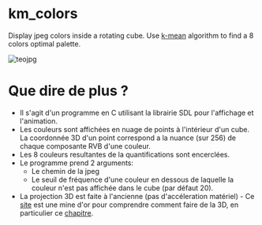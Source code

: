 # km_colors
Display jpeg colors inside a rotating cube.
Use [k-mean](https://github.com/ogus/kmeans-quantizer) algorithm to find a 8 colors optimal palette.

![teojpg](/samples/sample.gif)

# Que dire de plus ?
- Il s'agit d'un programme en C utilisant la librairie SDL pour l'affichage et l'animation.
- Les couleurs sont affichées en nuage de points à l'intérieur d'un cube. La coordonnée 3D d'un point correspond a la nuance (sur 256) de chaque composante RVB d'une couleur.
- Les 8 couleurs resultantes de la quantifications sont encerclées.
- Le programme prend 2 arguments:
  - Le chemin de la jpeg
  - Le seuil de fréquence d'une couleur en dessous de laquelle la couleur n'est pas affichée dans le cube (par défaut 20).
- La projection 3D est faite à l'ancienne (pas d'accéleration matériel) - Ce [site](https://www.scratchapixel.com/index.php) est une mine d'or pour comprendre comment faire de la 3D, en particulier ce [chapitre](https://www.scratchapixel.com/lessons/3d-basic-rendering/computing-pixel-coordinates-of-3d-point/mathematics-computing-2d-coordinates-of-3d-points).
